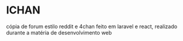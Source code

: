 # ICHAN
cópia de forum estilo reddit e 4chan feito em laravel e react, realizado durante a matéria de desenvolvimento web
